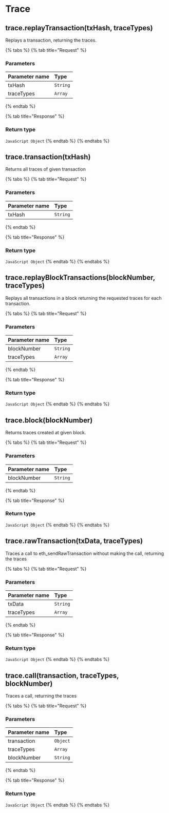 # Trace

## trace.replayTransaction(txHash, traceTypes)

Replays a transaction, returning the traces. 

{% tabs %}
{% tab title="Request" %}
### **Parameters**

| Parameter name | Type |
| :--- | :--- |
| txHash | `String` |
| traceTypes | `Array` |
{% endtab %}

{% tab title="Response" %}
### Return type

`JavaScript Object`
{% endtab %}
{% endtabs %}

## trace.transaction(txHash)

Returns all traces of given transaction 

{% tabs %}
{% tab title="Request" %}
### **Parameters**

| Parameter name | Type |
| :--- | :--- |
| txHash | `String` |
{% endtab %}

{% tab title="Response" %}
### Return type

`JavaScript Object`
{% endtab %}
{% endtabs %}

## trace.replayBlockTransactions(blockNumber, traceTypes)

Replays all transactions in a block returning the requested traces for each transaction. 

{% tabs %}
{% tab title="Request" %}
### **Parameters**

| Parameter name | Type |
| :--- | :--- |
| blockNumber | `String` |
| traceTypes | `Array` |
{% endtab %}

{% tab title="Response" %}
### Return type

`JavaScript Object`
{% endtab %}
{% endtabs %}

## trace.block(blockNumber)

Returns traces created at given block. 

{% tabs %}
{% tab title="Request" %}
### **Parameters**

| Parameter name | Type |
| :--- | :--- |
| blockNumber | `String` |
{% endtab %}

{% tab title="Response" %}
### Return type

`JavaScript Object`
{% endtab %}
{% endtabs %}

## trace.rawTransaction(txData, traceTypes)

Traces a call to eth_sendRawTransaction without making the call, returning the traces 

{% tabs %}
{% tab title="Request" %}
### **Parameters**

| Parameter name | Type |
| :--- | :--- |
| txData | `String` |
| traceTypes | `Array` |
{% endtab %}

{% tab title="Response" %}
### Return type

`JavaScript Object`
{% endtab %}
{% endtabs %}

## trace.call(transaction, traceTypes, blockNumber)

Traces a call, returning the traces 

{% tabs %}
{% tab title="Request" %}
### **Parameters**

| Parameter name | Type |
| :--- | :--- |
| transaction | `Object` |
| traceTypes | `Array` |
| blockNumber | `String` |
{% endtab %}

{% tab title="Response" %}
### Return type

`JavaScript Object`
{% endtab %}
{% endtabs %}

